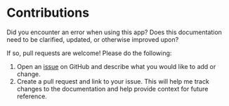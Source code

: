 # Contributions

Did you encounter an error when using this app? Does this documentation need to be clarified, updated, or otherwise improved upon? 

If so, pull requests are welcome! Please do the following:

1. Open an [issue](https://github.com/josh-wong/passGen/issues) on GitHub and describe what you would like to add or change.
2. Create a pull request and link to your issue. This will help me track changes to the documentation and help provide context for future reference.
